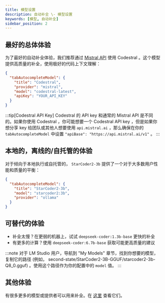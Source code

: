 ```yaml
---
title: 模型设置
description: 自动补全 \- 模型设置
keywords: [模型, 自动补全]
sidebar_position: 2
---
```


## 最好的总体体验

为了最好的自动补全体验，我们推荐通过 [Mistral API](https://console.mistral.ai/) 使用 Codestral 。这个模型提供高质量的补全，使用极好的代码上下文理解：

```json title="config.json"
{
  "tabAutocompleteModel": {
    "title": "Codestral",
    "provider": "mistral",
    "model": "codestral-latest",
    "apiKey": "YOUR_API_KEY"
  }
}
```

:::tip[Codestral API Key]
Codestral 的 API key 和通常的 Mistral API 是不同的。如果你使用 Codestral ，你可能想要一个 Codestral API key ，但是如果你想分享 key 给团队或其他人想要使用 `api.mistral.ai` ，那么确保在你的 `tabAutocompleteModel` 中设置 `"apiBase": "https://api.mistral.ai/v1"` 。
:::

## 本地的，离线的/自托管的体验

对于倾向于本地执行或自托管的， `StarCoder2-3b` 提供了一个对于大多数用户性能和质量的平衡：

```json title="config.json"
{
  "tabAutocompleteModel": {
    "title": "StarCoder2-3b",
    "model": "starcoder2:3b",
    "provider": "ollama"
  }
}
```

## 可替代的体验

- 补全太慢？在更弱的机器上，试试 `deepseek-coder:1.3b-base` 更快的补全
- 有更多的计算？使用 `deepseek-coder:6.7b-base` 获取可能更高质量的建议

:::note
对于 LM Studio 用户，导航到 "My Models" 章节，找到你想要的模型，复制它的路径 (例如， second-state/StarCoder2-3B-GGUF/starcoder2-3b-Q8_0.gguf) 。使用这个路径作为你的配置中的 `model` 值。
:::

## 其他体验

有很多更多的模型或提供者可以用来补全。在 [这里](../customize/model-roles/autocomplete.md) 查看它们。
